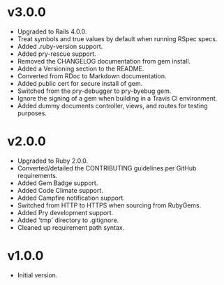 # v3.0.0

* Upgraded to Rails 4.0.0.
* Treat symbols and true values by default when running RSpec specs.
* Added .ruby-version support.
* Added pry-rescue support.
* Removed the CHANGELOG documentation from gem install.
* Added a Versioning section to the README.
* Converted from RDoc to Markdown documentation.
* Added public cert for secure install of gem.
* Switched from the pry-debugger to pry-byebug gem.
* Ignore the signing of a gem when building in a Travis CI environment.
* Added dummy documents controller, views, and routes for testing purposes.

# v2.0.0

* Upgraded to Ruby 2.0.0.
* Converted/detailed the CONTRIBUTING guidelines per GitHub requirements.
* Added Gem Badge support.
* Added Code Climate support.
* Added Campfire notification support.
* Switched from HTTP to HTTPS when sourcing from RubyGems.
* Added Pry development support.
* Added 'tmp' directory to .gitignore.
* Cleaned up requirement path syntax.

# v1.0.0

* Initial version.
